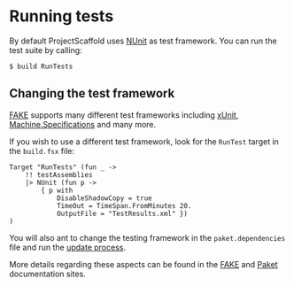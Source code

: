 # Running tests

By default ProjectScaffold uses [NUnit](http://www.nunit.org/) as test framework. You can run the test suite by calling:

    $ build RunTests

## Changing the test framework

[FAKE](http://fsharp.github.io/FAKE/) supports many different test frameworks including [xUnit](http://xunit.github.io/), [Machine.Specifications](https://github.com/machine/machine.specifications) and many more.    

If you wish to use a different test framework, look for the `RunTest` target in the `build.fsx` file:

    Target "RunTests" (fun _ ->
        !! testAssemblies
        |> NUnit (fun p ->
            { p with
                DisableShadowCopy = true
                TimeOut = TimeSpan.FromMinutes 20.
                OutputFile = "TestResults.xml" })
    )
    
You will also ant to change the testing framework in the `paket.dependencies` file and run the [update process](paket-package-management.html#Updating-packages).

More details regarding these aspects can be found in the [FAKE](http://fsharp.github.io/FAKE/) and [Paket](http://fsprojects.github.io/Paket/) documentation sites.
